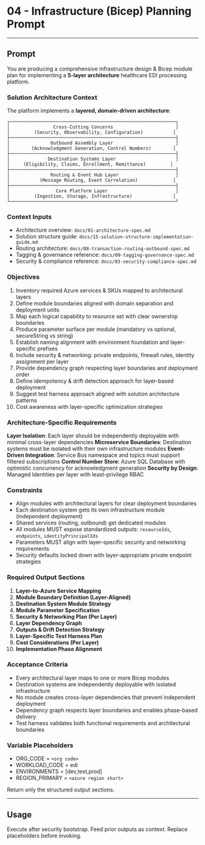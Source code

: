 # 04 - Infrastructure (Bicep) Planning Prompt

---

## Prompt

You are producing a comprehensive infrastructure design & Bicep module plan for implementing a **5-layer architecture** healthcare EDI processing platform.

### Solution Architecture Context

The platform implements a **layered, domain-driven architecture**:

```text
┌─────────────────────────────────────────────────────────────┐
│                Cross-Cutting Concerns                       │
│         (Security, Observability, Configuration)           │
├─────────────────────────────────────────────────────────────┤
│               Outbound Assembly Layer                       │
│        (Acknowledgment Generation, Control Numbers)        │
├─────────────────────────────────────────────────────────────┤
│              Destination Systems Layer                      │
│     (Eligibility, Claims, Enrollment, Remittance)         │
├─────────────────────────────────────────────────────────────┤
│               Routing & Event Hub Layer                     │
│           (Message Routing, Event Correlation)             │
├─────────────────────────────────────────────────────────────┤
│                 Core Platform Layer                         │
│         (Ingestion, Storage, Infrastructure)               │
└─────────────────────────────────────────────────────────────┘
```

### Context Inputs

- Architecture overview: `docs/01-architecture-spec.md`
- Solution structure guide: `docs/15-solution-structure-implementation-guide.md`
- Routing architecture: `docs/08-transaction-routing-outbound-spec.md`
- Tagging & governance reference: `docs/09-tagging-governance-spec.md`
- Security & compliance reference: `docs/03-security-compliance-spec.md`

### Objectives

1. Inventory required Azure services & SKUs mapped to architectural layers
2. Define module boundaries aligned with domain separation and deployment units
3. Map each logical capability to resource set with clear ownership boundaries
4. Produce parameter surface per module (mandatory vs optional, secureString vs string)
5. Establish naming alignment with environment foundation and layer-specific prefixes
6. Include security & networking: private endpoints, firewall rules, identity assignment per layer
7. Provide dependency graph respecting layer boundaries and deployment order
8. Define idempotency & drift detection approach for layer-based deployment
9. Suggest test harness approach aligned with solution architecture patterns
10. Cost awareness with layer-specific optimization strategies

### Architecture-Specific Requirements

**Layer Isolation**: Each layer should be independently deployable with minimal cross-layer dependencies
**Microservice Boundaries**: Destination systems must be isolated with their own infrastructure modules
**Event-Driven Integration**: Service Bus namespace and topics must support filtered subscriptions
**Control Number Store**: Azure SQL Database with optimistic concurrency for acknowledgment generation
**Security by Design**: Managed Identities per layer with least-privilege RBAC

### Constraints

- Align modules with architectural layers for clear deployment boundaries  
- Each destination system gets its own infrastructure module (independent deployment)
- Shared services (routing, outbound) get dedicated modules
- All modules MUST expose standardized outputs: `resourceIds`, `endpoints`, `identityPrincipalIds`
- Parameters MUST align with layer-specific security and networking requirements
- Security defaults locked down with layer-appropriate private endpoint strategies

### Required Output Sections

1. **Layer-to-Azure Service Mapping**
2. **Module Boundary Definition (Layer-Aligned)**  
3. **Destination System Module Strategy**
4. **Module Parameter Specification**
5. **Security & Networking Plan (Per Layer)**
6. **Layer Dependency Graph**
7. **Outputs & Drift Detection Strategy**
8. **Layer-Specific Test Harness Plan**
9. **Cost Considerations (Per Layer)**
10. **Implementation Phase Alignment**

### Acceptance Criteria

- Every architectural layer maps to one or more Bicep modules
- Destination systems are independently deployable with isolated infrastructure
- No module creates cross-layer dependencies that prevent independent deployment  
- Dependency graph respects layer boundaries and enables phase-based delivery
- Test harness validates both functional requirements and architectural boundaries

### Variable Placeholders

- ORG_CODE = `<org code>`
- WORKLOAD_CODE = edi
- ENVIRONMENTS = [dev,test,prod]
- REGION_PRIMARY = `<azure region short>`

Return only the structured output sections.

---

## Usage

Execute after security bootstrap. Feed prior outputs as context. Replace placeholders before invoking.
